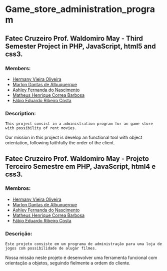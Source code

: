 # Game_store_administration_program
## Fatec Cruzeiro Prof. Waldomiro May - Third Semester Project in PHP, JavaScript, html5 and css3.

### Members:
- [Hermany Vieira Oliveira](https://github.com/Hermany13)
- [Marlon Dantas de Albuquerque](https://github.com/marlondantas)
- [Ashley Fernanda do Nascimento](https://github.com/ashy-chan)
- [Matheus Henrique Correa Barbosa](https://github.com/mathuesbarbosa00)
- [Fábio Eduardo Ribeiro Costa](https://github.com/fabiocosta88)

### Description:
    This project consist in a administration program for an game store with possibility of rent movies.
  Our mission in this project is develop an functional tool with object orientation, following faithfully
  the order of the client.
  
## Fatec Cruzeiro Prof. Waldomiro May - Projeto Terceiro Semestre em PHP, JavaScript, html4 e css3.

### Membros:
- [Hermany Vieira Oliveira](https://github.com/Hermany13)
- [Marlon Dantas de Albuquerque](https://github.com/marlondantas)
- [Ashley Fernanda do Nascimento](https://github.com/ashy-chan)
- [Matheus Henrique Correa Barbosa](https://github.com/mathuesbarbosa00)
- [Fábio Eduardo Ribeiro Costa](https://github.com/fabiocosta88)

### Descrição:
    Este projeto consiste em um programa de administração para uma loja de jogos com possibilidade de alugar filmes.
  Nossa missão neste projeto é desenvolver uma ferramenta funcional com orientação a objetos,
  seguindo fielmente a ordem do cliente.
